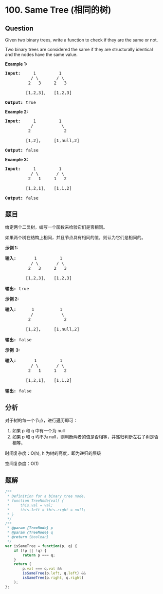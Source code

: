 # 100. Same Tree (相同的树)

## Question

Given two binary trees, write a function to check if they are the same or not.

Two binary trees are considered the same if they are structurally identical and the nodes have the same value.

**Example 1:**

<pre><strong>Input:</strong>     1         1
          / \       / \
         2   3     2   3

        [1,2,3],   [1,2,3]

<strong>Output:</strong> true
</pre>

**Example 2:**

<pre><strong>Input:</strong>     1         1
          /           \
         2             2

        [1,2],     [1,null,2]

<strong>Output:</strong> false
</pre>

**Example 3:**

<pre><strong>Input:</strong>     1         1
          / \       / \
         2   1     1   2

        [1,2,1],   [1,1,2]

<strong>Output:</strong> false
</pre>

## 题目

给定两个二叉树，编写一个函数来检验它们是否相同。

如果两个树在结构上相同，并且节点具有相同的值，则认为它们是相同的。

**示例 1:**

<pre><strong>输入: </strong>      1         1
          / \       / \
         2   3     2   3

        [1,2,3],   [1,2,3]

<strong>输出:</strong> true</pre>

**示例 2:**

<pre><strong>输入:  </strong>    1          1
          /           \
         2             2

        [1,2],     [1,null,2]

<strong>输出:</strong> false
</pre>

**示例  3:**

<pre><strong>输入:</strong>       1         1
          / \       / \
         2   1     1   2

        [1,2,1],   [1,1,2]

<strong>输出:</strong> false
</pre>

## 分析

对于树的每一个节点，进行遍历即可：

1. 如果 p 和 q 中有一个为 null
2. 如果 p 和 q 均不为 null，则判断两者的值是否相等，并递归判断左右子树是否相等。

时间复杂度：O(h), h 为树的高度，即为递归的层级

空间复杂度：O(1)

## 题解

```javascript
/**
 * Definition for a binary tree node.
 * function TreeNode(val) {
 *     this.val = val;
 *     this.left = this.right = null;
 * }
 */
/**
 * @param {TreeNode} p
 * @param {TreeNode} q
 * @return {boolean}
 */
var isSameTree = function(p, q) {
    if (!p || !q) {
        return p === q;
    }
    return (
        p.val === q.val &&
        isSameTree(p.left, q.left) &&
        isSameTree(p.right, q.right)
    );
};
```
